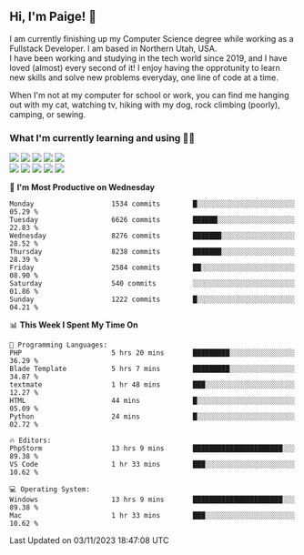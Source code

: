 ## Hi, I'm Paige! :vulcan_salute:

I am currently finishing up my Computer Science degree while working as a Fullstack Developer. I am based in Northern Utah, USA. \
I have been working and studying in the tech world since 2019, and I have loved (almost) every second of it! I enjoy having the opprotunity to learn new skills and solve new problems everyday, one line of code at a time.  

When I'm not at my computer for school or work, you can find me hanging out with my cat, watching tv, hiking with my dog, rock climbing (poorly), camping, or sewing.  

### What I'm currently learning and using :woman_technologist:
![](https://img.shields.io/badge/Laravel-FF2D20?style=for-the-badge&logo=laravel&logoColor=white) 
![](https://img.shields.io/badge/PHP-777BB4?style=for-the-badge&logo=php&logoColor=white)
![](https://img.shields.io/badge/Vue.js-35495E?style=for-the-badge&logo=vuedotjs&logoColor=4FC08D) 
![](https://img.shields.io/badge/MySQL-005C84?style=for-the-badge&logo=mysql&logoColor=white) 
![](https://img.shields.io/badge/Tailwind_CSS-38B2AC?style=for-the-badge&logo=tailwind-css&logoColor=white) \
![](https://img.shields.io/badge/Python-FFD43B?style=for-the-badge&logo=python&logoColor=blue)
![](https://img.shields.io/badge/Django-092E20?style=for-the-badge&logo=django&logoColor=green)
![](https://img.shields.io/badge/Kotlin-0095D5?&style=for-the-badge&logo=kotlin&logoColor=white)
![](https://img.shields.io/badge/Java-ED8B00?style=for-the-badge&logo=java&logoColor=white)
![](https://img.shields.io/badge/Haskell-5D4F85?style=for-the-badge&logo=haskell&logoColor=white) 

<!--START_SECTION:waka-->
📅 **I'm Most Productive on Wednesday** 

```text
Monday                   1534 commits        █░░░░░░░░░░░░░░░░░░░░░░░░   05.29 % 
Tuesday                  6626 commits        ██████░░░░░░░░░░░░░░░░░░░   22.83 % 
Wednesday                8276 commits        ███████░░░░░░░░░░░░░░░░░░   28.52 % 
Thursday                 8238 commits        ███████░░░░░░░░░░░░░░░░░░   28.39 % 
Friday                   2584 commits        ██░░░░░░░░░░░░░░░░░░░░░░░   08.90 % 
Saturday                 540 commits         ░░░░░░░░░░░░░░░░░░░░░░░░░   01.86 % 
Sunday                   1222 commits        █░░░░░░░░░░░░░░░░░░░░░░░░   04.21 % 
```


📊 **This Week I Spent My Time On** 

```text
💬 Programming Languages: 
PHP                      5 hrs 20 mins       █████████░░░░░░░░░░░░░░░░   36.29 % 
Blade Template           5 hrs 7 mins        █████████░░░░░░░░░░░░░░░░   34.87 % 
textmate                 1 hr 48 mins        ███░░░░░░░░░░░░░░░░░░░░░░   12.27 % 
HTML                     44 mins             █░░░░░░░░░░░░░░░░░░░░░░░░   05.09 % 
Python                   24 mins             █░░░░░░░░░░░░░░░░░░░░░░░░   02.72 % 

🔥 Editors: 
PhpStorm                 13 hrs 9 mins       ██████████████████████░░░   89.38 % 
VS Code                  1 hr 33 mins        ███░░░░░░░░░░░░░░░░░░░░░░   10.62 % 

💻 Operating System: 
Windows                  13 hrs 9 mins       ██████████████████████░░░   89.38 % 
Mac                      1 hr 33 mins        ███░░░░░░░░░░░░░░░░░░░░░░   10.62 % 
```


 Last Updated on 03/11/2023 18:47:08 UTC
<!--END_SECTION:waka-->
